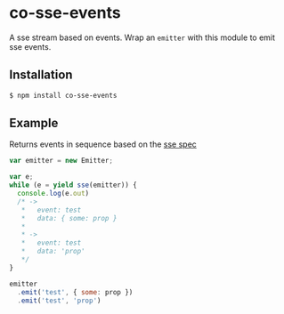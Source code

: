 
# co-sse-events

A sse stream based on events. Wrap an `emitter` with this module to emit sse events.

## Installation

```bash
$ npm install co-sse-events
```

## Example

Returns events in sequence based on the [sse spec](http://www.w3.org/TR/2009/WD-eventsource-20091029/)
```js
var emitter = new Emitter;

var e;
while (e = yield sse(emitter)) {
  console.log(e.out)
  /* ->
   *   event: test
   *   data: { some: prop }
   *
   * ->
   *   event: test
   *   data: 'prop'
   */
}

emitter
  .emit('test', { some: prop })
  .emit('test', 'prop')
```